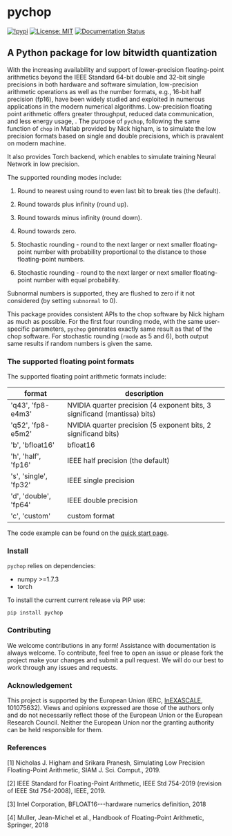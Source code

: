 # pychop

[![!pypi](https://img.shields.io/pypi/v/pychop?color=cyan)](https://pypi.org/project/pychop/)
[![License: MIT](https://img.shields.io/badge/License-MIT-black.svg)](https://opensource.org/licenses/MIT)
[![Documentation Status](https://readthedocs.org/projects/xinye-chen/badge/?version=latest)](https://xinye-chen.readthedocs.io/en/latest/?badge=latest)

## A Python package for low bitwidth quantization

With the increasing availability and support of lower-precision floating-point arithmetics beyond the IEEE Standard 64-bit double and 32-bit single precisions in both hardware and software simulation, low-precision arithmetic operations as well as the number formats, e.g., 16-bit half precision (fp16),  have been widely studied and exploited in numerous applications in the modern numerical algorithms. Low-precision floating point arithmetic offers greater throughput, reduced data communication, and less energy usage, .  The purpose of ``pychop``, following the same function of ``chop`` in Matlab provided by Nick higham, is to simulate the low precision formats based on single and double precisions, which is pravalent on modern machine. 

 It also provides Torch backend, which enables to simulate training Neural Network in low precision.

The supported rounding modes include:

1. Round to nearest using round to even last bit to break ties
  (the default).

2. Round towards plus infinity (round up).

3. Round towards minus infinity (round down).

4. Round towards zero.

5. Stochastic rounding - round to the next larger or next smaller
  floating-point number with probability proportional to
  the distance to those floating-point numbers.

6. Stochastic rounding - round to the next larger or next smaller 
  floating-point number with equal probability.

Subnormal numbers is supported, they are flushed to zero if it not considered (by setting `subnormal` to 0).


This package provides consistent APIs to the chop software by Nick higham as much as possible.  For the first four rounding mode,  with the same user-specific parameters, ``pychop`` generates exactly same result as that of the chop software. For stochastic rounding (``rmode`` as 5 and 6), both output same results if random numbers is given the same. 

### The supported floating point formats


The supported floating point arithmetic formats include:

| format | description |
| ------------- | ------------- |
| 'q43', 'fp8-e4m3'         | NVIDIA quarter precision (4 exponent bits, 3 significand (mantissa) bits) |
| 'q52', 'fp8-e5m2'         | NVIDIA quarter precision (5 exponent bits, 2 significand bits) |
|  'b', 'bfloat16'          | bfloat16 |
|  'h', 'half', 'fp16'      | IEEE half precision (the default) |
|  's', 'single', 'fp32'    | IEEE single precision |
|  'd', 'double', 'fp64'    | IEEE double precision |
|  'c', 'custom'            | custom format |

The code example can be found on the [quick start page](https://github.com/chenxinye/pychop/blob/main/docs/source/examples.rst).

### Install

``pychop`` relies on dependencies:

- numpy >=1.7.3
- torch

To install the current current release via PIP use:

`pip install pychop`


### Contributing
We welcome contributions in any form! Assistance with documentation is always welcome. To contribute, feel free to open an issue or please fork the project make your changes and submit a pull request. We will do our best to work through any issues and requests.


### Acknowledgement
This project is supported by the European Union (ERC, [InEXASCALE](https://www.karlin.mff.cuni.cz/~carson/inexascale), 101075632). Views and opinions
 expressed are those of the authors only and do not necessarily reflect those of the European
 Union or the European Research Council. Neither the European Union nor the granting
 authority can be held responsible for them.

### References

[1] Nicholas J. Higham and Srikara Pranesh, Simulating Low Precision Floating-Point Arithmetic, SIAM J. Sci. Comput., 2019.

[2] IEEE Standard for Floating-Point Arithmetic, IEEE Std 754-2019 (revision of IEEE Std 754-2008), IEEE, 2019.

[3] Intel Corporation, BFLOAT16---hardware numerics definition,  2018

[4] Muller, Jean-Michel et al., Handbook of Floating-Point Arithmetic, Springer, 2018
